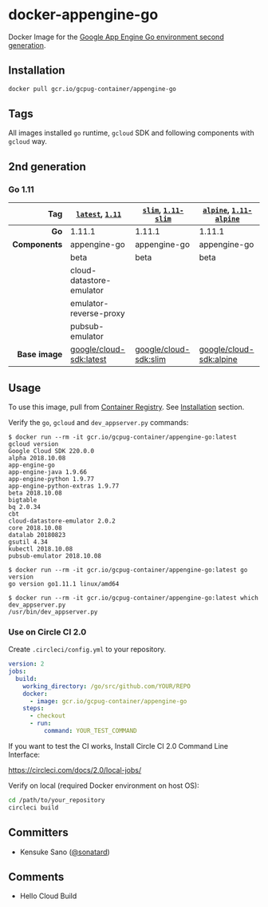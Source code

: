 # docker-appengine-go

Docker Image for the [Google App Engine Go environment second generation](https://cloud.google.com/appengine/docs/go/).

## Installation

```sh
docker pull gcr.io/gcpug-container/appengine-go
```

## Tags

All images installed `go` runtime, `gcloud` SDK and following components with `gcloud` way.

## 2nd generation

### Go 1.11
| Tag            | [`latest`](1.11/jessie/Dockerfile), [`1.11`](1.11/jessie/Dockerfile) | [`slim`](1.11/slim/Dockerfile), [`1.11-slim`](1.11/slim/Dockerfile) | [`alpine`](1.11/alpine/Dockerfile), [`1.11-alpine`](1.11/alpine/Dockerfile) |
|---------------:|----------------------------------------------------------------------|---------------------------------------------------------------------|-----------------------------------------------------------------------------|
|         **Go** | 1.11.1                                                               | 1.11.1                                                              | 1.11.1                                                                      |
| **Components** | appengine-go                                                         | appengine-go                                                        | appengine-go                                                                |
|                | beta                                                                 | beta                                                                | beta                                                                        |
|                | cloud-datastore-emulator                                             |                                                                     |                                                                             |
|                | emulator-reverse-proxy                                               |                                                                     |                                                                             |
|                | pubsub-emulator                                                      |                                                                     |                                                                             |
| **Base image** |[google/cloud-sdk:latest](https://hub.docker.com/r/google/cloud-sdk/) |[google/cloud-sdk:slim](https://hub.docker.com/r/google/cloud-sdk/)| [google/cloud-sdk:alpine](https://hub.docker.com/r/google/cloud-sdk/)       |


## Usage

To use this image, pull from [Container Registry](https://gcr.io/gcpug-container/appengine-go). See [Installation](#installation) section.

Verify the `go`, `gcloud` and `dev_appserver.py` commands:

```console
$ docker run --rm -it gcr.io/gcpug-container/appengine-go:latest gcloud version
Google Cloud SDK 220.0.0
alpha 2018.10.08
app-engine-go
app-engine-java 1.9.66
app-engine-python 1.9.77
app-engine-python-extras 1.9.77
beta 2018.10.08
bigtable
bq 2.0.34
cbt
cloud-datastore-emulator 2.0.2
core 2018.10.08
datalab 20180823
gsutil 4.34
kubectl 2018.10.08
pubsub-emulator 2018.10.08

$ docker run --rm -it gcr.io/gcpug-container/appengine-go:latest go version
go version go1.11.1 linux/amd64

$ docker run --rm -it gcr.io/gcpug-container/appengine-go:latest which dev_appserver.py
/usr/bin/dev_appserver.py
```

### Use on Circle CI 2.0

Create `.circleci/config.yml` to your repository.

```yaml
version: 2
jobs:
  build:
    working_directory: /go/src/github.com/YOUR/REPO
    docker:
      - image: gcr.io/gcpug-container/appengine-go
    steps:
      - checkout
      - run:
          command: YOUR_TEST_COMMAND
```

If you want to test the CI works, Install Circle CI 2.0 Command Line Interface:

https://circleci.com/docs/2.0/local-jobs/

Verify on local (required Docker environment on host OS):

```sh
cd /path/to/your_repository
circleci build
```

## Committers

 * Kensuke Sano ([@sonatard](https://github.com/sonatard))

## Comments

* Hello Cloud Build
